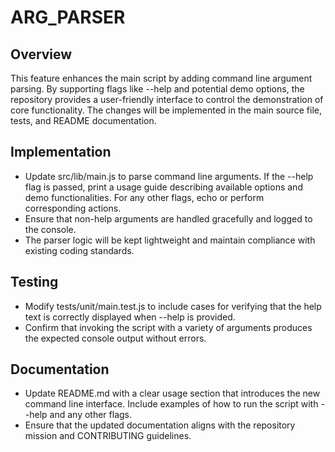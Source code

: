 # ARG_PARSER

## Overview
This feature enhances the main script by adding command line argument parsing. By supporting flags like --help and potential demo options, the repository provides a user-friendly interface to control the demonstration of core functionality. The changes will be implemented in the main source file, tests, and README documentation.

## Implementation
- Update src/lib/main.js to parse command line arguments. If the --help flag is passed, print a usage guide describing available options and demo functionalities. For any other flags, echo or perform corresponding actions.
- Ensure that non-help arguments are handled gracefully and logged to the console.
- The parser logic will be kept lightweight and maintain compliance with existing coding standards.

## Testing
- Modify tests/unit/main.test.js to include cases for verifying that the help text is correctly displayed when --help is provided.
- Confirm that invoking the script with a variety of arguments produces the expected console output without errors.

## Documentation
- Update README.md with a clear usage section that introduces the new command line interface. Include examples of how to run the script with --help and any other flags.
- Ensure that the updated documentation aligns with the repository mission and CONTRIBUTING guidelines.
